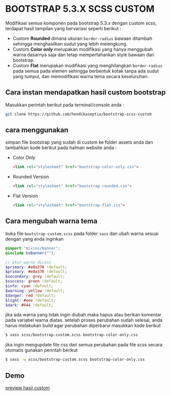 # BOOTSTRAP 5.3.X SCSS CUSTOM
Modifikasi semua komponen pada bootstrap 5.3.x dengan custom scss, terdapat hasil tampilan yang bervariasi seperti berikut : 
- Custom **Rounded** dimana ukuran `border-radius` bawaan ditambah sehingga menghasilkan sudut yang lebih melengkung. 
- Custom **Color only** merupakan modifikasi yang hanya menggubah warna dasarnya saja dan tetap mempertahankan style bawaan dari bootstrap. 
- Custom **Flat** merupakan modifikasi yang menghilangkan `border-radius` pada semua pada elemen sehingga berbentuk kotak tanpa ada sudut yang tumpul, dan memodifikasi warna tema secara keseluruhan. 

## Cara instan mendapatkan hasil custom bootstrap
Masukkan perintah berikut pada terminal/console anda :
```bash
git clone https://github.com/hendikaseptio/bootstrap-scss-custom
```
## cara menggunakan 
simpan file bootstrap yang sudah di custom ke folder assets anda dan tambahkan kode berikut pada halman website anda :
- Color Only
    ```html
    <link rel="stylesheet" href="bootstrap-color-only.css">
    ```
- Rounded Version
    ```html
    <link rel="stylesheet" href="bootstrap-rounded.css">
    ```
- Flat Version
    ```html
    <link rel="stylesheet" href="bootstrap-flat.css">
    ```

## Cara mengubah warna tema
buka file `bootstrap-custom.scss` pada folder `sass` dan ubah warna sesuai dengan yang anda inginkan
```scss
@import "mixins/banner";
@include bsBanner("");

// atur warna disini
$primary: #e0a370 !default;
$primary: #e0a370 !default;
$secondary: grey !default;
$success: green !default;
$info: cyan !default;
$warning: yellow !default;
$danger: red !default;
$light: #eee !default;
$dark: #444 !default;
```
jika ada warna yang tidak ingin diubah maka hapus atau berikan komentar pada variabel warna diatas.
setelah proses perubahan sudah selesai, anda harus melakukan build agar perubahan diperbarui masukkan kode berikut
```bash
$ sass scss/bootstrap-custom.scss bootstrap-color-only.css
```
jika ingin mengupdate file css dari semua perubahan pada file scss secara otomatis gunakan perintah berikut 
```bash
$ sass -w scss/bootstrap-custom.scss bootstrap-color-only.css
```

## Demo
[preview hasil custom](https://hendikaseptio.github.io/bootstrap-scss-custom/)